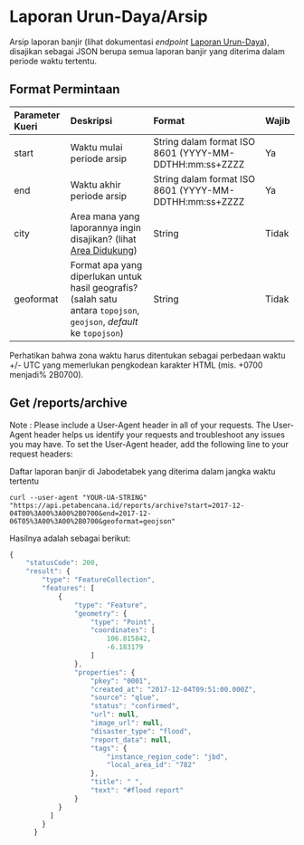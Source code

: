 # Laporan Urun-Daya/Arsip

Arsip laporan banjir \(lihat dokumentasi _endpoint_ [Laporan Urun-Daya](https://docs.petabencana.id/routes/laporan-urun-daya)\), disajikan sebagai JSON berupa semua laporan banjir yang diterima dalam periode waktu tertentu.

## Format Permintaan

| Parameter Kueri | Deskripsi | Format | Wajib |
| :--- | :--- | :--- | :--- |
| start | Waktu mulai periode arsip | String dalam format ISO 8601 \(YYYY-MM-DDTHH:mm:ss+ZZZZ | Ya |
| end | Waktu akhir periode arsip | String dalam format ISO 8601 \(YYYY-MM-DDTHH:mm:ss+ZZZZ | Ya |
| city | Area mana yang laporannya ingin disajikan? \(lihat [Area Didukung](https://docs.petabencana.id/general/area-didukung)\) | String | Tidak |
| geoformat | Format apa yang diperlukan untuk hasil geografis? \(salah satu antara `topojson`, `geojson`, _default_ ke `topojson`\) | String | Tidak |

Perhatikan bahwa zona waktu harus ditentukan sebagai perbedaan waktu +/- UTC yang memerlukan pengkodean karakter HTML \(mis. +0700 menjadi% 2B0700\).

## Get /reports/archive

Note : Please include a User-Agent header in all of your requests. The User-Agent header helps us identify your requests and troubleshoot any issues you may have. To set the User-Agent header, add the following line to your request headers:

Daftar laporan banjir di Jabodetabek yang diterima dalam jangka waktu tertentu

```text
curl --user-agent "YOUR-UA-STRING" "https://api.petabencana.id/reports/archive?start=2017-12-04T00%3A00%3A00%2B0700&end=2017-12-06T05%3A00%3A00%2B0700&geoformat=geojson"
```

Hasilnya adalah sebagai berikut:

```javascript
{
    "statusCode": 200,
    "result": {
        "type": "FeatureCollection",
        "features": [
            {
                "type": "Feature",
                "geometry": {
                    "type": "Point",
                    "coordinates": [
                        106.815842,
                        -6.183179
                    ]
                },
                "properties": {
                    "pkey": "0001",
                    "created_at": "2017-12-04T09:51:00.000Z",
                    "source": "qlue",
                    "status": "confirmed",
                    "url": null,
                    "image_url": null,
                    "disaster_type": "flood",
                    "report_data": null,
                    "tags": {
                        "instance_region_code": "jbd",
                        "local_area_id": "782"
                    },
                    "title": " ",
                    "text": "#flood report"
                }
            }
          ]
        }
      }
```

